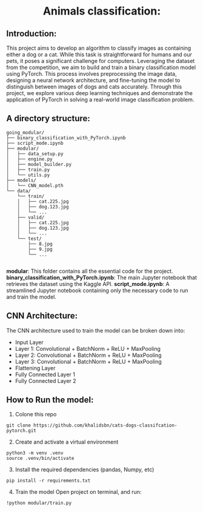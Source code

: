 <div align="center">
    <h1>Animals classification:</h1>
</div>


## Introduction:
This project aims to develop an algorithm to classify images as containing either a dog or a cat. While this task is straightforward for humans and our pets, it poses a significant challenge for computers. Leveraging the dataset from the competition, we aim to build and train a binary classification model using PyTorch. This process involves preprocessing the image data, designing a neural network architecture, and fine-tuning the model to distinguish between images of dogs and cats accurately. Through this project, we explore various deep learning techniques and demonstrate the application of PyTorch in solving a real-world image classification problem.

## A directory structure: 
```
going_modular/
├── binary_classification_with_PyTorch.ipynb
├── script_mode.ipynb
├── modular/
│   ├── data_setup.py
│   ├── engine.py
│   ├── model_builder.py
│   ├── train.py
│   └── utils.py
├── models/
│   └── CNN_model.pth
└── data/
    └── train/
    │   ├── cat.225.jpg
    │   ├── dog.123.jpg
    │   └── ...
    ├── valid/
    │   ├── cat.225.jpg
    │   ├── dog.123.jpg
    │   └── ...
    └── test/
        ├── 8.jpg
        ├── 9.jpg
        └── ...
        
```
**modular**: This folder contains all the essential code for the project.
**binary_classification_with_PyTorch.ipynb**: The main Jupyter notebook that retrieves the dataset using the Kaggle API.
**script_mode.ipynb**: A streamlined Jupyter notebook containing only the necessary code to run and train the model.

## CNN Architecture:
The CNN architecture used to train the model can be broken down into:
* Input Layer
* Layer 1: Convolutional + BatchNorm + ReLU + MaxPooling
* Layer 2: Convolutional + BatchNorm + ReLU + MaxPooling
* Layer 3: Convolutional + BatchNorm + ReLU + MaxPooling
* Flattening Layer
* Fully Connected Layer 1
* Fully Connected Layer 2

## How to Run the model:
1. Colone this repo
```
git clone https://github.com/khalidsbn/cats-dogs-classifcation-pytorch.git
```
2. Create and activate a virtual environment
```
python3 -m venv .venv
source .venv/bin/activate
```
3. Install the required dependencies (pandas, Numpy, etc)
```
pip install -r requirements.txt
```
4. Train the model
Open project on terminal, and run:
```
!python modular/train.py
```